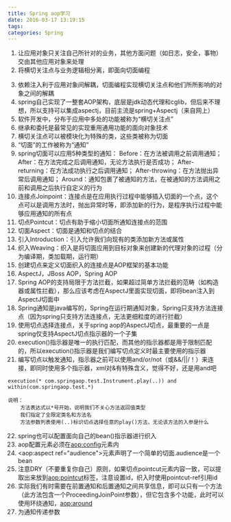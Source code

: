 ```yaml
---
title: Spring aop学习
date: 2016-03-17 13:19:15
tags: 
categories: Spring
---
```

1. 让应用对象只关注自己所针对的业务，其他方面问题（如日志，安全，事物）交由其他应用对象来处理
2. 将横切关注点与业务逻辑相分离，即面向切面编程
<!--more-->
3. 依赖注入利于应用对象间解耦，切面编程实现横切关注点和他们所所影响的对象之间的解耦
4. spring自己实现了一整套AOP架构，底层是jdk动态代理和cglib，但后来不理想，所以支持可以集成aspectj，目前主流是spring+Aspectj（来自网上）
5. 软件开发中，分布于应用中多处的功能被称为“横切关注点”
6. 继承和委托是最常见的实现重用通用功能的面向对象技术
7. 横切关注点可以被模块化为特殊的类，这些类被称为切面
8. “切面”的工作被称为“通知”
9. spring切面可以应用5种类型的通知：
	Before：在方法被调用之前调用通知；
	After：在方法完成之后调用通知，无论方法执行是否成功；
	After-returning：在方法成功执行之后调用通知；
	After-throwing：在方法抛出异常后调用通知；
	Around：通知包裹了被通知的方法，在被通知的方法调用之前和调用之后执行自定义的行为
10. 连接点Joinpoint：连接点是在应用执行过程中能够插入切面的一个点，这个点可以是调用方法时，抛出异常时等，即添加新的行为，是程序执行过程中能够应用通知的所有点
11. 切点Pointcut：切点有助于缩小切面所通知连接点的范围
12. 切面Aspect：切面是通知和切点的结合
13. 引入Introduction：引入允许我们向现有的类添加新方法或属性
14. 织入Weaving：织入是将切面应用到目标对象来创建新的代理对象的过程（分为编译期，类加载期，运行期）
15. 创建切点来定义切面织入的连接点是AOP框架的基本功能
16. AspectJ，JBoss AOP，Spring AOP
17. Spring AOP的支持局限于方法拦截，如果超过简单方法拦截的范畴（如构造器或属性拦截），那么应该考虑在AspectJ里面实现切面，即将bean注入到AspectJ切面中
18. Spring通知是java编写的，Spring在运行期通知对象，Spring只支持方法连接点（因为spring只支持方法连接点，无法更细粒度的进行拦截）
19. 使用切点选择连接点，关于spring aop的AspectJ切点，最重要的一点是spring仅支持AspectJ切点指示器的一个子集
20. execution()指示器是唯一的执行匹配，而其他的指示器都是用于限制匹配的，所以execution()指示器是我们编写切点定义时最主要使用的指示器
21. 编写切点以触发通知，指示器之前可以使用and/or/not（或&&/||/！）来连接，即同时使用多个指示器，xml对&有特殊含义，觉得不好，还是用and吧
```
execution(* com.springaop.test.Instrument.play(..)) and within(com.springaop.test.*)
```
```
说明：
	方法表达式以*号开始，说明我们不关心方法返回值类型
	我们指定了全限定类名和方法名
	方法参数列表使用(..)标识切点选择任意的play()方法，无论该方法的入参是什么
```
22. spring也可以配置面向自己的bean()指示器进行织入
23. aop配置元素必须在<aop:config>元素内
24. <aop:aspect ref="audience">元素声明了一个简单的切面.audience是一个bean
25. 注意DRY（不要重复你自己）原则，如果切点pointcut元素内容一致，可以提取出来放到<aop:pointcut>标签，注意设置id，织入时使用pointcut-ref引用id
26. 实际我们有时需要在前置通知和后置通知之间共享信息，即可以只有一个方法（此方法包含一个ProceedingJoinPoint参数），但它包含多个功能，此时可以使用环绕通知，<aop:around>
27. 为通知传递参数
